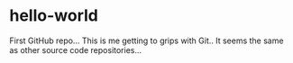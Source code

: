 # hello-world
First GitHub repo...
This is me getting to grips with Git.. It seems the same as other source code repositories...
